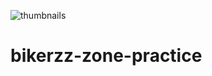 ![thumbnails](https://user-images.githubusercontent.com/121677432/213759673-9a608d17-53e0-4a4f-983b-7d27ac25ba31.png)
# bikerzz-zone-practice

